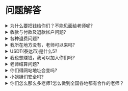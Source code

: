 # 问题解答

<div class="accordion">

<details>
  <summary>为什么要把钱给你们？不能见面给老师呢?</summary>

  为什么要把钱给你们？不能见面给老师呢?
  
  * 如果出现任何问题，我方可以给予双方调解，因钱在第三方(可以保证双方权益)。
  * 老师问题：以前老师经常有假冒的，通过各种手段骗取订金，服务费，甚至出现恐吓，诈骗骗取客户钱财。
  * 我方合作的老师也会在我方交押金，保证老师的真实性。
  * CJ方问题：经常出现讨价还价，甚至服务前说好的价格，服务后讨价还价甚至不给服务费等状况。
  * 服务过程中，钱放在第三方，保障了双方权益，如：服务中双方出现纠纷，我方可以介入调解。如：老师原因或CJ客户原因双方调解不了，钱在我方，我方也好进行赔付。

  这样转账我有所顾虑，毕竟是陌生人，且第一次合作，有没有其他办法，我要怎么办呢？
  
  * 1.任何交易或者任何东西，都会有第一次，不尝试一次交易，任何人也不知道是真或假。
  * 2.您可以关闭浏览器，静心去做一些其他事情。

</details>

<details>
  <summary>收款与付款及退款帐户问题?</summary>

都有什么收付款方式?

*  USDT(泰达币)  推荐 
*  银行卡
*  支付宝
*  微信

有什么区别吗?
*  USDT(泰达币)  推荐
*  USDT 优点：1.安全，流水不会被监控。2.可做去中心化处理。3.可操作洗白资金。
*  USDT 缺点：每次交易固定扣除2USDT手续费。
*  银行卡/支付宝/微信/收付款方式
*  银行卡/支付宝/微信 优点：方便，简单。
*  银行卡/支付宝/微信 缺点：1.不安全，流水会被监控。2.不能去中心化。3.不能操作洗资金。4.工作者/CJ客户每次收付款都会有8%洗白资金的费用。


</details>

<details>
  <summary>各种退费问题?</summary>

1.双方约好了，临时一方有事不能进行交易退款？

*  老师原因导致不能交易。CJ客户支付的费用，我方全额退回。
*  老师不让，全额退款。
*  老师催客，补偿50%费用(须有真实录像或录音)可以证明。
*  老师态度不好，补偿50%费用(须有真实录像或录音)可以证明。
*  CJ客户原因导致不能交易。退费方式如下：
*  1.临时有事，今天去不了了，可以改明天时间。如坚持要退款，退款50%.
*  2.见面人照差别太大，经我方核实。人照的确存在不一，全额退款。
*  3.CJ客户因各种原因导致迟到未按约定时间到达，请跟老师协商。我方认定规则是：老师套餐如60分钟。你晚到60分钟，我方判定正常打款给老师。尽量与老师协商。尽量提前到达。

</details>

<details>
  <summary>我所在地方没有，老师可以来吗?</summary>

1.选择您最近的城市，选择那位老师，您在老师的服务费上能加多少钱。发送邮箱给我们。如果加的钱太少很不合理，我方不予回复。
2.因为我们合作的老师不是外围，可能不喜欢去远一点的地方。如果您真喜欢某位老师，如果您方便可以过去老师所在地，价格也会合适。如果您不方便去老师所在地，老板您尽量加钱多点，老师也会同意。



</details>

<details>
  <summary>USDT(泰达币)是什么5?</summary>

USDT(泰达币)

*  USDT(泰达币) 简称“U”，稳定币的一种。不是很懂得人都归类说是虚拟币。
*  USDT(泰达币) 是稳定币，它对标得是美元。世界上有多少USDT(泰达币)，USDT(泰达币)官方就在银行有多少美元。它得价值浮动是跟美元一样得。

USDT(泰达币) 我要怎么使用呢？
*  USDT(泰达币) 买/卖币，都是在交易所完成。
*  世界排名第一得虚拟货币交易所是“币安(Binance)”。
*  世界排名第四得虚拟货币交易所是“OKX(欧易)”。
*  币安(Binance) 中文官网：https://www.binance.com/zh-CN
*  OKX(欧易) 中文官网：官网中文：https://www.okx.com/zh-hans
*  嫌交易所麻烦可以选择一些第三方聊天软件也可以充值，就是汇率偏高。如 “ Potato ”，也叫“土豆”。可以自行浏览器搜索下载。

</details>

<details>
  <summary>我也想赚钱，我可以加入你们吗?</summary>

如果您想加入我们，跟我们一样在服务费中赚钱一些利润，我们很欢迎。

*   1.不管你用任何方式推广对接客户。佣金100元/单起，有量价格可谈。
*   2.你可以在佣金得基础上增加价格，这样佣金+多出得价格会结算给你。


</details>

<details>
  <summary>老师结算问题?</summary>

美丽得老师们，请尽量选择USDT结算。避免经常封控，不好转账。

</details>

<details>
  <summary>你们得网站地址会变吗?</summary>

会的，多种原因，而且我们网站有很多。我们唯一标识是邮箱。我们得邮箱是不会改变的且安全的。
如果因某些原因，网站地址打不开。请您不要着急，使用以下方面：

* 1.使用虚拟网络如VPN或其他加速器，登录网站即可打开。
* 2.邮箱发送：某地区打不开网站，说明前因后果。我方会回复你新的或者其他网址。


</details>

<details>
  <summary>小姐姐们安全吗?</summary>

您是指身体健康吗？

* 我方要求所有老师每个月体检一次并给我方上传报告。

您是指工作室安全吗？

* 在我方平台展示的老师及团队工作室都有押金，凤楼比会所等场所安全，20+年运营工作室出现问题极低概率，出现过几次好像都是因为CJ醉酒导致。

</details>

<details>
  <summary>你们怎么那么多老师?怎么做到全国各地都有合作的老师？</summary>

这个问题很外行了，可能在您的认知意外了，古话说：隔行如隔山。

*  我们平台老师真的不多，在某些社交软件圈子里(这里不方便说)，大陆90%的地方都能找到老师，可以说县城以上城市都有老师。小项-中项-低端-中端-高端-外围-网红-小明星。都可以找到，
*  我们如果不考虑长久与管控方面，我们可以做到全国90%县城服务。当然了，我们敢这么说，其实别人家平台也可以做到，就是因为圈子里都是公开透明的。
*  为什么不做那么全面，肯定是利润与时间成本与人工成本不成正比。做了县城反而亏钱。

还有一些人发邮箱问我们是否可以帮忙找老师，也想做这行业，我们简单说明下：
* 1.您是线上还是线下，考虑下风险问题。
* 2.您的款项怎么收发或佣金怎么交易，可不可以避免封控及风险。
* 3.考虑清楚风险问题，是否有能力做这个行业。
* 4.我们可以告诉你一些找老师的渠道与方法（这是有偿的）。

</details>

</div>
